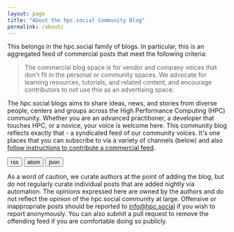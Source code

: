 ```yaml
---
layout: page
title: "About the hpc.social Community Blog"
permalink: /about/
---
```


This belongs in the hpc.social family of blogs. In particular, this is an aggregated feed of commercial posts that meet the following criteria:

> The commercial blog space is for vendor and company voices that don't fit in the personal or community spaces. We advocate for learning resources, tutorials, and related content, and encourage contributors to not use this as an advertising space.

The hpc.social blogs aims to share ideas, news, and stories from diverse people, centers and groups across the High Performance Computing (HPC) community.
Whether you are an advanced practitioner, a developer that touches HPC, or a novice, your voice is welcome here. This community blog reflects exactly that - a syndicated feed of our community voices. It's one places that you can subscribe to via a variety of channels (below) and also <a href="https://github.com/hpc-social/commercial-feed" target="_blank">follow instructions to contribute a commercial feed</a>.

<a href="{{ site.baseurl }}/feed.xml" target="_blank"><button class="btn">rss</button></a>
<a href="{{ site.baseurl }}/atom.xml" target="_blank"><button class="btn">atom</button></a>
<a href="{{ site.baseurl }}/feed.json" target="_blank"><button class="btn">json</button></a>

As a word of caution, we curate authors at the point of adding the blog, but do not regularly curate individual posts that are added nightly via automation. The opinions expressed here are owned by the authors and do not reflect the opinion of the hpc.social community at large. Offensive or inappropriate posts should be reported to [info@hpc.social](mailto:info@hpc.social) if you wish to report anonymously. You can also submit a pull request to remove the offending feed if you are comfortable doing so publicly.

